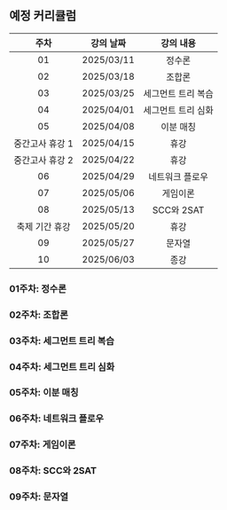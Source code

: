 ## 예정 커리큘럼

| 주차 | 강의 날짜 |              강의 내용                |
| :--: | :------: |:--------------------------------------------: | 
| 01 | 2025/03/11 | 정수론 |
| 02 | 2025/03/18 | 조합론 |  |
| 03 | 2025/03/25 | 세그먼트 트리 복습 |  |
| 04 | 2025/04/01 | 세그먼트 트리 심화 |  |
| 05 | 2025/04/08 | 이분 매칭 |  |
| 중간고사 휴강 1 | 2025/04/15 | 휴강 |  |
| 중간고사 휴강 2 | 2025/04/22 | 휴강 |  |
| 06 | 2025/04/29 | 네트워크 플로우 |  |
| 07 | 2025/05/06 | 게임이론 |  |
| 08 | 2025/05/13 | SCC와 2SAT |  |
| 축제 기간 휴강 | 2025/05/20 | 휴강 |  |
| 09 | 2025/05/27 | 문자열 |  |
| 10 | 2025/06/03 | 종강 |  |

### 01주차: 정수론

### 02주차: 조합론

### 03주차: 세그먼트 트리 복습

### 04주차: 세그먼트 트리 심화

### 05주차: 이분 매칭

### 06주차: 네트워크 플로우

### 07주차: 게임이론

### 08주차: SCC와 2SAT

### 09주차: 문자열
